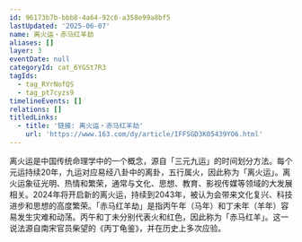 ```yaml
---
id: 96173b7b-bbb8-4a64-92c6-a358e99a8bf5
lastUpdated: '2025-06-07'
name: 离火运・赤马红羊劫
aliases: []
layer: 3
eventDate: null
categoryId: cat_6YGSt7R3
tagIds:
  - tag_RYrNofQS
  - tag_pt7cyzs9
timelineEvents: []
relations: []
titledLinks:
  - title: '链接: 离火运・赤马红羊劫'
    url: 'https://www.163.com/dy/article/IFFSGD3K05439YO6.html'
---
```

离火运是中国传统命理学中的一个概念，源自「三元九运」的时间划分方法。每个元运持续20年，九运对应易经八卦中的离卦，五行属火，因此称为「离火运」。离火运象征光明、热情和繁荣，通常与文化、思想、教育、影视传媒等领域的大发展相关。2024年将开启新的离火运，持续到2043年，被认为会带来文化复兴、科技进步和思想的高度繁荣。「赤马红羊劫」是指丙午年（马年）和丁未年（羊年）容易发生灾难和动荡。丙午和丁未分别代表火和红色，因此称为「赤马红羊」。这一说法源自南宋官员柴望的《丙丁龟鉴》，并在历史上多次应验。
